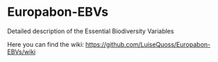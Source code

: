 # Europabon-EBVs
Detailed description of the Essential Biodiversity Variables


Here you can find the wiki: https://github.com/LuiseQuoss/Europabon-EBVs/wiki

